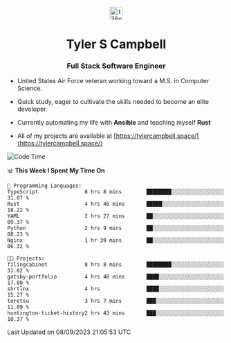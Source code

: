 <p align="center">
<a href="https://www.linkedin.com/in/t36campbell" target="blank"><img align="center" src="https://ik.imagekit.io/t36campbell/Portfolio/linkedin.png.original_m8bbGgPh6.png" alt="t36campbell" height="30" width="30" /></a>
</p>
<h1 align="center">Tyler S Campbell</h1>
<h3 align="center">Full Stack Software Engineer</h3>

* United States Air Force veteran working toward a M.S. in Computer Science.

* Quick study, eager to cultivate the skills needed to become an elite developer.

* Currently automating my life with **Ansible** and teaching myself **Rust**

* All of my projects are available at [https://tylercampbell.space/](https://tylercampbell.space/)

<!--START_SECTION:waka-->
![Code Time](http://img.shields.io/badge/Code%20Time-2%2C789%20hrs%2026%20mins-blue)

📊 **This Week I Spent My Time On** 

```text
💬 Programming Languages: 
TypeScript               8 hrs 8 mins        ████████░░░░░░░░░░░░░░░░░   31.07 % 
Rust                     4 hrs 46 mins       █████░░░░░░░░░░░░░░░░░░░░   18.22 % 
YAML                     2 hrs 27 mins       ██░░░░░░░░░░░░░░░░░░░░░░░   09.37 % 
Python                   2 hrs 9 mins        ██░░░░░░░░░░░░░░░░░░░░░░░   08.23 % 
Nginx                    1 hr 39 mins        ██░░░░░░░░░░░░░░░░░░░░░░░   06.32 % 

🐱‍💻 Projects: 
filingcabinet            8 hrs 8 mins        ████████░░░░░░░░░░░░░░░░░   31.02 % 
gatsby-portfolio         4 hrs 40 mins       ████░░░░░░░░░░░░░░░░░░░░░   17.80 % 
shrtlnx                  4 hrs               ████░░░░░░░░░░░░░░░░░░░░░   15.27 % 
toretsu                  3 hrs 7 mins        ███░░░░░░░░░░░░░░░░░░░░░░   11.89 % 
huntington-ticket-history2 hrs 43 mins       ███░░░░░░░░░░░░░░░░░░░░░░   10.37 % 
```


 Last Updated on 08/09/2023 21:05:53 UTC
<!--END_SECTION:waka-->
